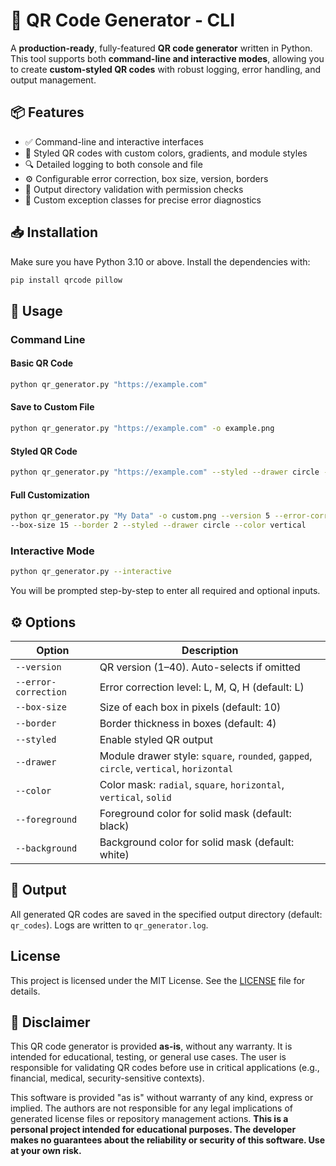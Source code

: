 # 🎯 QR Code Generator - CLI

A **production-ready**, fully-featured **QR code generator** written in Python. This tool supports both **command-line and interactive modes**, allowing you to create **custom-styled QR codes** with robust logging, error handling, and output management.

## 📦 Features

* ✅ Command-line and interactive interfaces
* 🎨 Styled QR codes with custom colors, gradients, and module styles
* 🔍 Detailed logging to both console and file
* ⚙️ Configurable error correction, box size, version, borders
* 📁 Output directory validation with permission checks
* 🧪 Custom exception classes for precise error diagnostics

## 📥 Installation

Make sure you have Python 3.10 or above. Install the dependencies with:

```bash
pip install qrcode pillow
```

## 🚀 Usage

### Command Line

#### Basic QR Code

```bash
python qr_generator.py "https://example.com"
```

#### Save to Custom File

```bash
python qr_generator.py "https://example.com" -o example.png
```

#### Styled QR Code

```bash
python qr_generator.py "https://example.com" --styled --drawer circle --color radial
```

#### Full Customization

```bash
python qr_generator.py "My Data" -o custom.png --version 5 --error-correction H \
--box-size 15 --border 2 --styled --drawer circle --color vertical
```

### Interactive Mode

```bash
python qr_generator.py --interactive
```

You will be prompted step-by-step to enter all required and optional inputs.


## ⚙️ Options

| Option               | Description                                                                            |
| -------------------- | -------------------------------------------------------------------------------------- |
| `--version`          | QR version (1–40). Auto-selects if omitted                                             |
| `--error-correction` | Error correction level: L, M, Q, H (default: L)                                        |
| `--box-size`         | Size of each box in pixels (default: 10)                                               |
| `--border`           | Border thickness in boxes (default: 4)                                                 |
| `--styled`           | Enable styled QR output                                                                |
| `--drawer`           | Module drawer style: `square`, `rounded`, `gapped`, `circle`, `vertical`, `horizontal` |
| `--color`            | Color mask: `radial`, `square`, `horizontal`, `vertical`, `solid`                      |
| `--foreground`       | Foreground color for solid mask (default: black)                                       |
| `--background`       | Background color for solid mask (default: white)                                       |

## 📁 Output

All generated QR codes are saved in the specified output directory (default: `qr_codes`). Logs are written to `qr_generator.log`.

## License

This project is licensed under the MIT License. See the [LICENSE](LICENSE) file for details.

## 🛑 Disclaimer

This QR code generator is provided **as-is**, without any warranty. It is intended for educational, testing, or general use cases. The user is responsible for validating QR codes before use in critical applications (e.g., financial, medical, security-sensitive contexts).

This software is provided "as is" without warranty of any kind, express or implied. The authors are not responsible for any legal implications of generated license files or repository management actions.  **This is a personal project intended for educational purposes. The developer makes no guarantees about the reliability or security of this software. Use at your own risk.**
